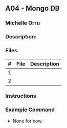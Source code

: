 ## A04 - Mongo DB
### Michelle Orru
### Description:



### Files

|   #   | File             | Description                                        |
| :---: | ---------------- | -------------------------------------------------- |
|   1   | [](https://github.com/michelle083/4443-MobileApps/edit/main/Assignments/A04/) |  |
|   2   | [](https://github.com/michelle083/4443-MobileApps/edit/main/Assignments/A04/) |  |


### Instructions

### Example Command

- None for now. 